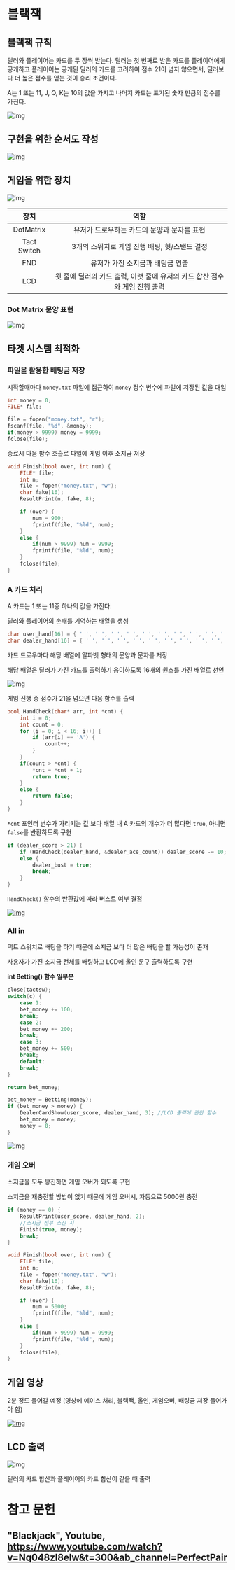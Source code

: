 # 블랙잭

## 블랙잭 규칙

딜러와 플레이어는 카드를 두 장씩 받는다. 딜러는 첫 번째로 받은 카드를 플레이어에게 공개하고 플레이어는 공개된 딜러의 카드를 고려하여 점수 21이 넘지 않으면서, 딜러보다 더 높은 점수를 얻는 것이 승리 조건이다.

A는 1 또는 11, J, Q, K는 10의 값을 가지고 나머지 카드는 표기된 숫자 만큼의 점수를 가진다.

![img](/doc/images/Blackjackdraw.gif)

## 구현을 위한 순서도 작성

![img](/doc/images/Flow.png)

## 게임을 위한 장치

![img](/doc/images/Blackjackoverview.png)

|장치|역할|
|:---:|:---:|
DotMatrix|유저가 드로우하는 카드의 문양과 문자를 표현
Tact Switch|3개의 스위치로 게임 진행 배팅, 힛/스탠드 결정
FND|유저가 가진 소지금과 배팅금 연출
LCD|윗 줄에 딜러의 카드 출력, 아랫 줄에 유저의 카드 합산 점수와 게임 진행 출력

### Dot Matrix 문양 표현

![img](/doc/images/Shape.jpg)

## 타겟 시스템 최적화

### 파일을 활용한 배팅금 저장

시작할때마다 `money.txt` 파일에 접근하여 `money` 정수 변수에 파일에 저장된 값을 대입

```c
int money = 0;
FILE* file;

file = fopen("money.txt", "r");
fscanf(file, "%d", &money);
if(money > 9999) money = 9999;
fclose(file);
```

종료시 다음 함수 호출로 파일에 게임 이후 소지금 저장

```c
void Finish(bool over, int num) {
    FILE* file;
    int n;
    file = fopen("money.txt", "w");
    char fake[16];
    ResultPrint(n, fake, 8);

    if (over) {
        num = 900;
        fprintf(file, "%ld", num);
    }
    else {
        if(num > 9999) num = 9999;
        fprintf(file, "%ld", num);
    }
    fclose(file);
}
```

### A 카드 처리

A 카드는 1 또는 11중 하나의 값을 가진다.

딜러와 플레이어의 손패를 기억하는 배열을 생성

```c
char user_hand[16] = { ' ', ' ', ' ', ' ', ' ', ' ', ' ', ' ', ' ', ' ', ' ', ' ', ' ', ' ', ' ', ' '};
char dealer_hand[16] = { ' ', ' ', ' ', ' ', ' ', ' ', ' ', ' ', ' ', ' ', ' ', ' ', ' ', ' ', ' ', ' '};
```

카드 드로우마다 해당 배열에 알파벳 형태의 문양과 문자를 저장

해당 배열은 딜러가 가진 카드를 출력하기 용이하도록 16개의 원소를 가진 배열로 선언

![img](/doc/images/Handarray.png)

게임 진행 중 점수가 21을 넘으면 다음 함수를 출력

```c
bool HandCheck(char* arr, int *cnt) {
    int i = 0;
    int count = 0;
    for (i = 0; i < 16; i++) {
        if (arr[i] == 'A') {
            count++;
        }
    }
    if(count > *cnt) {
        *cnt = *cnt + 1;
        return true;
    }
    else {
        return false;
    }
}
```

`*cnt` 포인터 변수가 가리키는 값 보다 배열 내 A 카드의 개수가 더 많다면 `true`, 아니면 `false`를 반환하도록 구현

```c
if (dealer_score > 21) {
    if (HandCheck(dealer_hand, &dealer_ace_count)) dealer_score -= 10;
    else {
        dealer_bust = true;
        break;
    }
}
```

`HandCheck()` 함수의 반환값에 따라 버스트 여부 결정

[![img](/doc/images/Acesum.png)](https://drive.google.com/file/d/1cvrr9nRUtiEZbGRDAiSb4vw71cQT0vEU/view?usp=sharing)


### All in

택트 스위치로 배팅을 하기 때문에 소지금 보다 더 많은 배팅을 할 가능성이 존재

사용자가 가진 소지금 전체를 배팅하고 LCD에 올인 문구 출력하도록 구현

**int Betting() 함수 일부분**
```c
close(tactsw);
switch(c) {
    case 1:
    bet_money += 100;
    break;
    case 2:
    bet_money += 200;
    break;
    case 3:
    bet_money += 500;
    break;
    default:
    break;
}

return bet_money;
```

```c
bet_money = Betting(money);
if (bet_money > money) {
    DealerCardShow(user_score, dealer_hand, 3); //LCD 출력에 관한 함수
    bet_money = money;
    money = 0;
}
```

![img](/doc/images/Allin.png)

### 게임 오버

소지금을 모두 탕진하면 게임 오버가 되도록 구현

소지금을 재충전할 방법이 없기 때문에 게임 오버시, 자동으로 5000원 충전

```c
if (money == 0) {
    ResultPrint(user_score, dealer_hand, 2);
    //소지금 전부 소진 시
    Finish(true, money);
    break;
}
```

```c
void Finish(bool over, int num) {
    FILE* file;
    int n;
    file = fopen("money.txt", "w");
    char fake[16];
    ResultPrint(n, fake, 8);

    if (over) {
        num = 5000;
        fprintf(file, "%ld", num);
    }
    else {
        if(num > 9999) num = 9999;
        fprintf(file, "%ld", num);
    }
    fclose(file);
}
```

## 게임 영상

2분 정도 들어갈 예정 (영상에 에이스 처리, 블랙잭, 올인, 게임오버, 배팅금 저장 들어가야 함)

[![img](/doc/images/Gamesum.png)](https://drive.google.com/file/d/1d7a-2UNXgk2TwRoEGJmOhqwIazAMlwUg/view?usp=sharing)


## LCD 출력
![img](/doc/images/Push.jpg)

딜러의 카드 합산과 플레이어의 카드 합산이 같을 때 출력

# 참고 문헌

## "Blackjack", Youtube, https://www.youtube.com/watch?v=Nq048zl8elw&t=300&ab_channel=PerfectPair